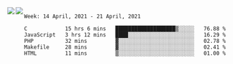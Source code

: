 <a href="https://github.com/anuraghazra/github-readme-stats">
  <img align="left" src="https://github-readme-stats.vercel.app/api?username=Tanesan&count_private=true&show_icons=true" />
</a>
<a href="https://github.com/anuraghazra/github-readme-stats">
  <img align="left" src="https://github-readme-stats.vercel.app/api/top-langs/?username=Tanesan" />
</a>

<!--START_SECTION:waka-->
```text
Week: 14 April, 2021 - 21 April, 2021

C            15 hrs 6 mins   ███████████████████▒░░░░░   76.88 % 
JavaScript   3 hrs 12 mins   ████░░░░░░░░░░░░░░░░░░░░░   16.29 % 
PHP          32 mins         ▓░░░░░░░░░░░░░░░░░░░░░░░░   02.78 % 
Makefile     28 mins         ▓░░░░░░░░░░░░░░░░░░░░░░░░   02.41 % 
HTML         11 mins         ▒░░░░░░░░░░░░░░░░░░░░░░░░   01.00 % 
```
<!--END_SECTION:waka-->
